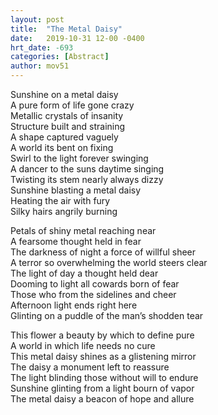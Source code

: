 ```yaml
---
layout: post
title:  "The Metal Daisy"
date:   2019-10-31 12-00 -0400
hrt_date: -693
categories: [Abstract]
author: mov51
---
```

Sunshine on a metal daisy  
A pure form of life gone crazy  
Metallic crystals of insanity  
Structure built and straining  
A shape captured vaguely  
A world its bent on fixing  
Swirl to the light forever swinging  
A dancer to the suns daytime singing  
Twisting its stem nearly always dizzy  
Sunshine blasting a metal daisy  
Heating the air with fury  
Silky hairs angrily burning  

Petals of shiny metal reaching near  
A fearsome thought held in fear  
The darkness of night a force of willful sheer  
A terror so overwhelming the world steers clear  
The light of day a thought held dear  
Dooming to light all cowards born of fear  
Those who from the sidelines and cheer  
Afternoon light ends right here  
Glinting on a puddle of the man’s shodden tear  

This flower a beauty by which to define pure  
A world in which life needs no cure  
This metal daisy shines as a glistening mirror  
The daisy a monument left to reassure  
The light blinding those without will to endure  
Sunshine glinting from a light bourn of vapor  
The metal daisy a beacon of hope and allure  

